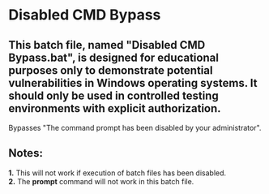 # Disabled CMD Bypass

## This batch file, named "Disabled CMD Bypass.bat", is designed for educational purposes only to demonstrate potential vulnerabilities in Windows operating systems. It should only be used in controlled testing environments with explicit authorization.
Bypasses "The command prompt has been disabled by your administrator".

## Notes:
**1.** This will not work if execution of batch files has been disabled.  
**2.** The **prompt** command will not work in this batch file.
